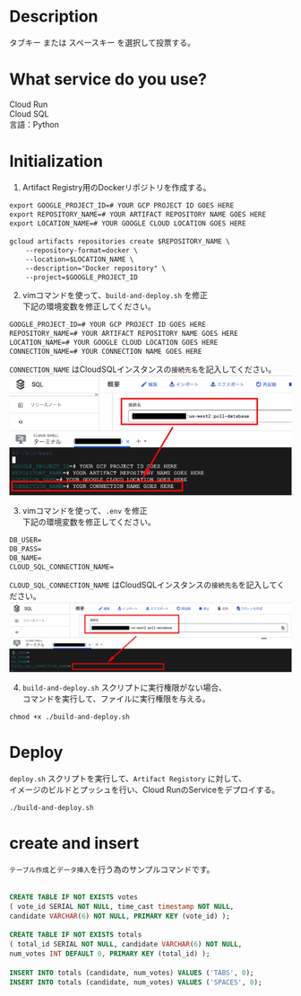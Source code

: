 # Description  
タブキー または スペースキー を選択して投票する。


# What service do you use?  
Cloud Run  
Cloud SQL  
言語：Python  


# Initialization  
1. Artifact Registry用のDockerリポジトリを作成する。  

```
export GOOGLE_PROJECT_ID=# YOUR GCP PROJECT ID GOES HERE
export REPOSITORY_NAME=# YOUR ARTIFACT REPOSITORY NAME GOES HERE
export LOCATION_NAME=# YOUR GOOGLE CLOUD LOCATION GOES HERE

gcloud artifacts repositories create $REPOSITORY_NAME \
    --repository-format=docker \
    --location=$LOCATION_NAME \
    --description="Docker repository" \
    --project=$GOOGLE_PROJECT_ID
```

2. vimコマンドを使って、`build-and-deploy.sh` を修正  
下記の環境変数を修正してください。  

```
GOOGLE_PROJECT_ID=# YOUR GCP PROJECT ID GOES HERE
REPOSITORY_NAME=# YOUR ARTIFACT REPOSITORY NAME GOES HERE
LOCATION_NAME=# YOUR GOOGLE CLOUD LOCATION GOES HERE
CONNECTION_NAME=# YOUR CONNECTION NAME GOES HERE
```

`CONNECTION_NAME` はCloudSQLインスタンスの`接続先名`を記入してください。
![CONNECTION_NAME](image/gcp_sql_connection.png)

3. vimコマンドを使って、`.env` を修正  
下記の環境変数を修正してください。  
```
DB_USER=
DB_PASS=
DB_NAME=
CLOUD_SQL_CONNECTION_NAME=
```
`CLOUD_SQL_CONNECTION_NAME` はCloudSQLインスタンスの`接続先名`を記入してください。
![CLOUD_SQL_CONNECTION_NAME](image/gcp_sql_env_connection.png)

4. `build-and-deploy.sh` スクリプトに実行権限がない場合、  
コマンドを実行して、ファイルに実行権限を与える。  

```
chmod +x ./build-and-deploy.sh
```


# Deploy  
`deploy.sh` スクリプトを実行して、`Artifact Registory` に対して、  
イメージのビルドとプッシュを行い、Cloud RunのServiceをデプロイする。  

```
./build-and-deploy.sh
```

# create and insert
`テーブル作成`と`データ挿入`を行う為のサンプルコマンドです。
```sql

CREATE TABLE IF NOT EXISTS votes
( vote_id SERIAL NOT NULL, time_cast timestamp NOT NULL,
candidate VARCHAR(6) NOT NULL, PRIMARY KEY (vote_id) );

CREATE TABLE IF NOT EXISTS totals
( total_id SERIAL NOT NULL, candidate VARCHAR(6) NOT NULL,
num_votes INT DEFAULT 0, PRIMARY KEY (total_id) );

INSERT INTO totals (candidate, num_votes) VALUES ('TABS', 0);
INSERT INTO totals (candidate, num_votes) VALUES ('SPACES', 0);

```